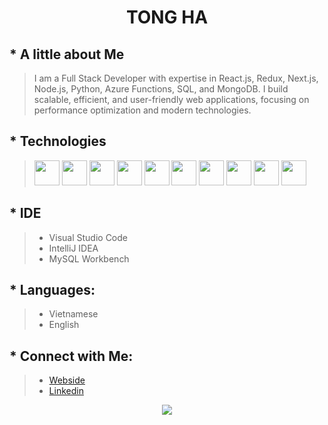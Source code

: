 # <p align="CENTER">TONG HA</p>

## * A little about Me
> I am a Full Stack Developer with expertise in React.js, Redux, Next.js, Node.js, Python, Azure Functions, SQL, and MongoDB. I build scalable, efficient, and user-friendly web applications, focusing on performance optimization and modern technologies.

## * Technologies

> <img width="40" src="https://img.icons8.com/?size=100&id=yUdJlcKanVbh&format=png&color=000000"/> <img width="40" src="https://img.icons8.com/?size=100&id=bzf0DqjXFHIW&format=png&color=000000"/> <img width="40" src="https://img.icons8.com/?size=100&id=54087&format=png&color=000000"/> <img width="40" src="https://img.icons8.com/color/48/000000/javascript--v1.png"/> <img width="40" src="https://img.icons8.com/color/48/000000/html-5--v1.png"/>  <img width="40" src="https://img.icons8.com/color/48/000000/css3.png"/> <img width="40" src="https://img.icons8.com/?size=100&id=bosfpvRzNOG8&format=png&color=000000"/> <img width="40" src="https://img.icons8.com/color/48/000000/mysql-logo.png"/> <img width="40" src="https://img.icons8.com/color/48/000000/java-coffee-cup-logo--v1.png"/> <img width="40" src="https://img.icons8.com/color/48/000000/c-sharp-logo-2.png"/>

## * IDE
>  * Visual Studio Code
>  * IntelliJ IDEA
>  * MySQL Workbench

## * Languages: 
> * Vietnamese
> * English

## * Connect with Me: 
> * [Webside](https://tongha.info)
> * [Linkedin](https://www.linkedin.com/in/tong-ha)

<p align="center">
<img src
="https://github-readme-stats.vercel.app/api?username=KevinHa59&&show_icons=true&title_color=ffffff&icon_color=2085ff&text_color=daf7dc&bg_color=0d1117">
  </p>

